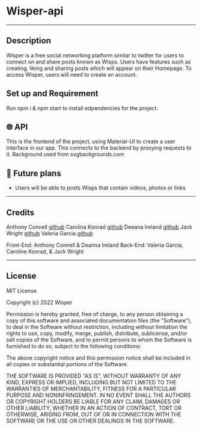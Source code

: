 # Wisper-api

---

## Description

Wisper is a free social networking platform similar to twitter for users to connect on and share posts known as Wisps. Users have features such as creating, liking and sharing posts which will appear on their Homepage. To access Wisper, users will need to create an account.

## Set up and Requirement

Run npm i & npm start to install edpendencies for the project.

## :globe_with_meridians: API

This is the frontend of the project, using Material-UI to create a user interface in our app. This connects to the backend by proxying requests to it. Background used from svgbackgrounds.com

## :pushpin: Future plans

- Users will be able to posts Wisps that contain videos, photos or links

---

## Credits

Anthony Connell [github](https://github.com/AnthonyConnell)
Carolina Konrad [github](https://github.com/carolinekonrad)
Deeana Ireland [github](https://github.com/Typerfish)
Jack Wright [github](https://github.com/Werefox22)
Valeria Garcia [github](https://github.com/valgarciav)

Front-End: Anthony Connell & Deanna Ireland
Back-End: Valeria Garcia, Caroline Konrad, & Jack Wright

---

## License

MIT License

Copyright (c) 2022 Wisper

Permission is hereby granted, free of charge, to any person obtaining a copy
of this software and associated documentation files (the "Software"), to deal
in the Software without restriction, including without limitation the rights
to use, copy, modify, merge, publish, distribute, sublicense, and/or sell
copies of the Software, and to permit persons to whom the Software is
furnished to do so, subject to the following conditions:

The above copyright notice and this permission notice shall be included in all
copies or substantial portions of the Software.

THE SOFTWARE IS PROVIDED "AS IS", WITHOUT WARRANTY OF ANY KIND, EXPRESS OR
IMPLIED, INCLUDING BUT NOT LIMITED TO THE WARRANTIES OF MERCHANTABILITY,
FITNESS FOR A PARTICULAR PURPOSE AND NONINFRINGEMENT. IN NO EVENT SHALL THE
AUTHORS OR COPYRIGHT HOLDERS BE LIABLE FOR ANY CLAIM, DAMAGES OR OTHER
LIABILITY, WHETHER IN AN ACTION OF CONTRACT, TORT OR OTHERWISE, ARISING FROM,
OUT OF OR IN CONNECTION WITH THE SOFTWARE OR THE USE OR OTHER DEALINGS IN THE
SOFTWARE.

